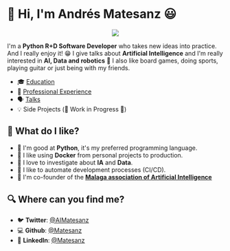 # 👋 Hi, I'm Andrés Matesanz 😃

<p align="center">
  <img src="https://media-exp1.licdn.com/dms/image/C4D03AQH-ZS_eSa2DZg/profile-displayphoto-shrink_800_800/0/1547058054975?e=1666224000&v=beta&t=jCXqYZZEWVWr4xpd7A6Xcl4UeBpKW6AHXPpv-H0NDpY" />
</p>

I'm a **Python R+D Software Developer** who takes new ideas into practice. And I really enjoy it! 😁 I give talks about **Artificial Intelligence** and I'm really interested in **AI, Data and robotics** 🦾 I also like board games, doing sports, playing guitar or just being with my friends.

- 🎓 [Education](/background/education)
- 👷 [Professional Experience](/background/experience)
- 🗣️ [Talks](talks.md)
- 💡 Side Projects (🚧 Work in Progress 🚧)

## 🙂 What do I like?

- 🐍 I'm good at **Python**, it's my preferred programming language.
- 🐋 I like using **Docker** from personal projects to production.
- 🦾 I love to investigate about **IA** and **Data**.
- 👷 I like to automate development processes (CI/CD).
- 🧠 I'm co-founder of the [**Malaga association of Artificial Intelligence**](https://twitter.com/aimalaga)

## 🔍 Where can you find me?

- 🐦 **Twitter**: [@AIMatesanz](https://twitter.com/aimatesanz)
- 💻 **Github**: [@Matesanz](https://github.com/Matesanz)
- 💼 **LinkedIn**: [@Matesanz](https://www.linkedin.com/in/aimatesanz/)
